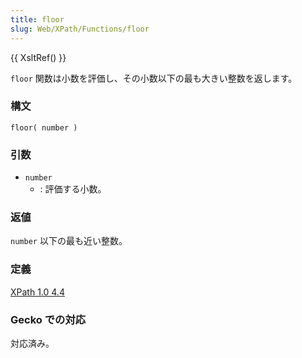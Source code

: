 ```yaml
---
title: floor
slug: Web/XPath/Functions/floor
---
```

{{ XsltRef() }}

`floor` 関数は小数を評価し、その小数以下の最も大きい整数を返します。

### 構文

```
floor( number )
```

### 引数

- `number`
  - : 評価する小数。

### 返値

`number` 以下の最も近い整数。

### 定義

[XPath 1.0 4.4](https://www.w3.org/TR/xpath#function-floor)

### Gecko での対応

対応済み。
